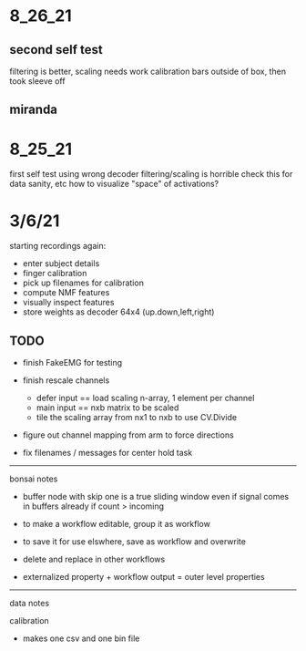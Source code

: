 # 8_26_21

## second self test
filtering is better, scaling needs work
calibration bars outside of box, then took sleeve off

## miranda

# 8_25_21

first self test
using wrong decoder
filtering/scaling is horrible
check this for data sanity, etc
how to visualize "space" of activations?

# 3/6/21

starting recordings again:

- enter subject details
- finger calibration
- pick up filenames for calibration
- compute NMF features
- visually inspect features
- store weights as decoder 64x4 (up.down,left,right)
 

## TODO

- finish FakeEMG for testing 
- finish rescale channels
	- defer input == load scaling n-array, 1 element per channel
	- main input == nxb matrix to be scaled
	- tile the scaling array from nx1 to nxb to use CV.Divide

- figure out channel mapping from arm to force directions

- fix filenames / messages for center hold task

--- 

bonsai notes
- buffer node with skip one is a true sliding window even if signal comes in buffers already
if count > incoming
- to make a workflow editable, group it as workflow
- to save it for use elswhere, save as workflow and overwrite
- delete and replace in other workflows

- externalized property + workflow output = outer level properties


--- 

data notes

calibration
- makes one csv and one bin file